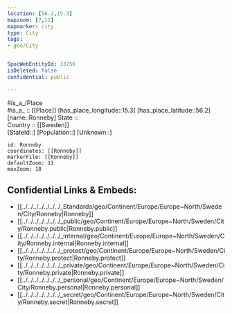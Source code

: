 ```yaml
---
location: [56.2,15.3] 
mapzoom: [7,12] 
mapmarker: city 
type: City
tags:
- geo/City


SpocWebEntityId: 33756
isDeleted: false
confidential: public

---
```

#is_a_/Place  
#is_a_ :: [[Place]] 
[has_place_longitude::15.3] 
[has_place_latitude::56.2] 
[name::Ronneby] 
State ::  
Country :: [[Sweden]]  
[StateId::] 
[Population::] 
[Unknown::] 


```leaflet
id: Ronneby
coordinates: [[Ronneby]] 
markerFile: [[Ronneby]] 
defaultZoom: 11 
maxZoom: 18
```


## Confidential Links & Embeds: 
- [[../../../../../../../_Standards/geo/Continent/Europe/Europe~North/Sweden/City/Ronneby|Ronneby]] 
- [[../../../../../../../_public/geo/Continent/Europe/Europe~North/Sweden/City/Ronneby.public|Ronneby.public]] 
- [[../../../../../../../_internal/geo/Continent/Europe/Europe~North/Sweden/City/Ronneby.internal|Ronneby.internal]] 
- [[../../../../../../../_protect/geo/Continent/Europe/Europe~North/Sweden/City/Ronneby.protect|Ronneby.protect]] 
- [[../../../../../../../_private/geo/Continent/Europe/Europe~North/Sweden/City/Ronneby.private|Ronneby.private]] 
- [[../../../../../../../_personal/geo/Continent/Europe/Europe~North/Sweden/City/Ronneby.personal|Ronneby.personal]] 
- [[../../../../../../../_secret/geo/Continent/Europe/Europe~North/Sweden/City/Ronneby.secret|Ronneby.secret]] 
